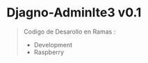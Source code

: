 # Djagno-Adminlte3 v0.1
[comment]: <> (Version main-footer)
> Codigo de Desarollo en Ramas :
> * Development
> * Raspberry
  